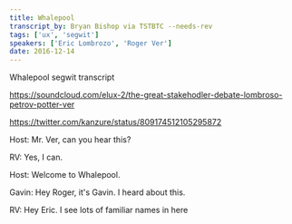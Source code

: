 ```yaml
---
title: Whalepool
transcript_by: Bryan Bishop via TSTBTC --needs-rev
tags: ['ux', 'segwit']
speakers: ['Eric Lombrozo', 'Roger Ver']
date: 2016-12-14
---
```


Whalepool segwit transcript

<https://soundcloud.com/elux-2/the-great-stakehodler-debate-lombroso-petrov-potter-ver>

<https://twitter.com/kanzure/status/809174512105295872>

Host: Mr. Ver, can you hear this?

RV: Yes, I can.

Host: Welcome to Whalepool.

Gavin: Hey Roger, it's Gavin. I heard about this.

RV: Hey Eric. I see lots of familiar names in here
